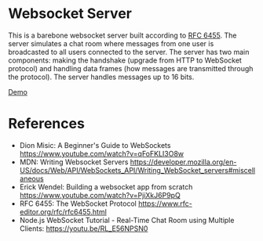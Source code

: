 # Websocket Server
This is a barebone websocket server built according to [RFC 6455](https://www.rfc-editor.org/rfc/rfc6455.html). The server simulates a chat room where messages from one user is broadcasted to all users connected to the server. The server has two main components: making the handshake (upgrade from HTTP to WebSocket protocol) and handling data frames (how messages are transmitted through the protocol). The server handles messages up to 16 bits.

[Demo](https://youtu.be/JYwp9gHwf9w)

# References

* Dion Misic: A Beginner's Guide to WebSockets https://www.youtube.com/watch?v=qFoFKLI3O8w
* MDN: Writing Websocket Servers https://developer.mozilla.org/en-US/docs/Web/API/WebSockets_API/Writing_WebSocket_servers#miscellaneous
* Erick Wendel: Building a websocket app from scratch https://www.youtube.com/watch?v=PjiXkJ6P9pQ
* RFC 6455: The WebSocket Protocol https://www.rfc-editor.org/rfc/rfc6455.html
* Node.js WebSocket Tutorial - Real-Time Chat Room using Multiple Clients: https://youtu.be/RL_E56NPSN0
